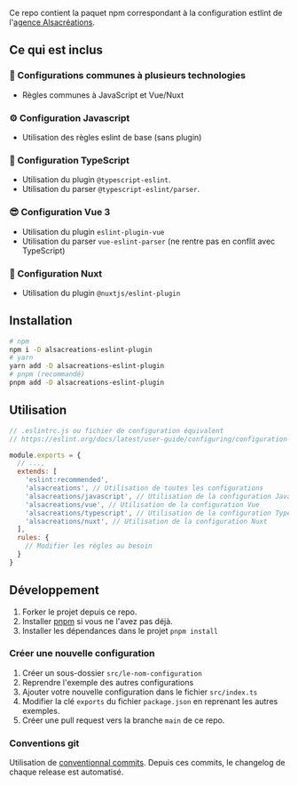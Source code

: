 Ce repo contient la paquet npm correspondant à la configuration estlint de l'[agence Alsacréations](https://www.alsacreations.fr/).

## Ce qui est inclus

### 🤝 Configurations communes à plusieurs technologies

- Règles communes à JavaScript et Vue/Nuxt

### ⚙️ Configuration Javascript

- Utilisation des règles eslint de base (sans plugin)

### 💪 Configuration TypeScript

- Utilisation du plugin `@typescript-eslint`.
- Utilisation du <span lang="en">parser</span> `@typescript-eslint/parser`.

### 😎 Configuration Vue 3

- Utilisation du plugin `eslint-plugin-vue`
- Utilisation du <span lang="en">parser</span> `vue-eslint-parser` (ne rentre pas en conflit avec TypeScript)

### 💚 Configuration Nuxt

- Utilisation du plugin `@nuxtjs/eslint-plugin`

## Installation

```sh
# npm
npm i -D alsacreations-eslint-plugin
# yarn
yarn add -D alsacreations-eslint-plugin
# pnpm (recommandé)
pnpm add -D alsacreations-eslint-plugin
```

## Utilisation

```js
// .eslintrc.js ou fichier de configuration équivalent
// https://eslint.org/docs/latest/user-guide/configuring/configuration-files

module.exports = {
  // ...,
  extends: [
    'eslint:recommended',
    'alsacreations', // Utilisation de toutes les configurations
    'alsacreations/javascript', // Utilisation de la configuration JavaScript
    'alsacreations/vue', // Utilisation de la configuration Vue
    'alsacreations/typescript', // Utilisation de la configuration TypeScript
    'alsacreations/nuxt', // Utilisation de la configuration Nuxt
  ],
  rules: {
    // Modifier les règles au besoin
  }
}
```

## Développement

1. Forker le projet depuis ce repo.
2. Installer [pnpm](https://pnpm.io/installation) si vous ne l'avez pas déjà.
3. Installer les dépendances dans le projet `pnpm install`

### Créer une nouvelle configuration

1. Créer un sous-dossier `src/le-nom-configuration`
2. Reprendre l'exemple des autres configurations
3. Ajouter votre nouvelle configuration dans le fichier `src/index.ts`
4. Modifier la clé `exports` du fichier `package.json` en reprenant les autres exemples.
5. Créer une pull request vers la branche `main` de ce repo.

### Conventions git

Utilisation de [conventionnal commits](https://www.conventionalcommits.org/en/v1.0.0/). Depuis ces commits, le changelog de chaque release est automatisé.

